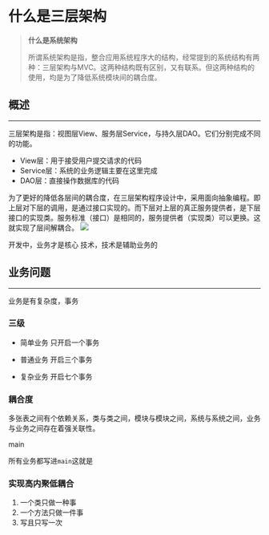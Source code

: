 #  **什么是三层架构**

>**什么是系统架构**
>
>所谓系统架构是指，整合应用系统程序大的结构，经常提到的系统结构有两种：三层架构与MVC。这两种结构既有区别，又有联系。但这两种结构的使用，均是为了降低系统模块间的耦合度。

## **概述**
---

三层架构是指：视图层View、服务层Service，与持久层DAO。它们分别完成不同的功能。
-   View层：用于接受用户提交请求的代码
-   Service层：系统的业务逻辑主要在这里完成
-   DAO层：直接操作数据库的代码

为了更好的降低各层间的耦合度，在三层架构程序设计中，采用面向抽象编程。即上层对下层的调用，是通过接口实现的。而下层对上层的真正服务提供者，是下层接口的实现类。服务标准（接口）是相同的，服务提供者（实现类）可以更换。这就实现了层间解耦合。
![](https://note.youdao.com/yws/public/resource/4458e70abe49c5df256a52bce850a391/xmlnote/959D695E2A614D8D96575B6392147CE6/2460)

开发中，业务才是核心
技术，技术是辅助业务的

## **业务问题**
---

业务是有复杂度，事务

### **三级**

-   简单业务    只开启一个事务

-   普通业务    开启三个事务

-   复杂业务    开启七个事务


### **耦合度**
多张表之间有个依赖关系，类与类之间，模块与模块之间，系统与系统之间，业务与业务之间存在着强关联性。

main

所有业务都写进`main`这就是

### **实现高内聚低耦合**

1. 一个类只做一种事
2. 一个方法只做一件事
3. 写且只写一次
    